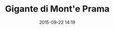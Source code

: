 ---
title: Gigante di Mont'e Prama
layout: post
date:   2015-09-22 14:19
numero: 4
image: 4_monteprama.png
thumb: 4_monteprama.svg

wiki: https://it.wikipedia.org/wiki/Giganti_di_Mont%27e_Prama
source: https://commons.wikimedia.org/wiki/File:Dettaglio_testa_di_un_Gigante_di_Monte_Prama_-_gli_occhi.jpg
source-name: Wikimedia Commons

museum-link: http://www.museocabras.it/
museum-name: al Museo Marongiu

frame-osm: '<iframe width="100%" height="350" frameborder="0" scrolling="no" marginheight="0" marginwidth="0" src="http://www.openstreetmap.org/export/embed.html?bbox=8.524494767189026%2C39.92403576308912%2C8.52599948644638%2C39.9255229401144&amp;layer=mapnik&amp;marker=39.924778327163274%2C8.52524846792221" style="border: 1px solid black"></iframe><br/><small><a href="http://www.openstreetmap.org/?mlat=39.92478&amp;mlon=8.52525#map=19/39.92478/8.52525">Visualizza mappa ingrandita</a></small>'

autore: luca corsato
social-autore: https://twitter.com/lucacorsato
social-idea: https://twitter.com/lucacorsato
idea: luca corsato
tags:
- uomo
- id. corsato
- Museo Marongiu
---